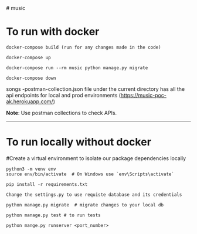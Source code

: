 <!-- Music Library --># music
<!-- Use sudo in case of permission errors -->
# To run with docker
```
docker-compose build (run for any changes made in the code)

docker-compose up

docker-compose run --rm music python manage.py migrate

docker-compose down

```

songs -postman-collection.json file under the current directory has all the api endpoints for local and prod environments (https://music-poc-ak.herokuapp.com/)

**Note**: Use postman collections to check APIs.

---

# To run locally without docker

#Create a virtual environment to isolate our package dependencies locally

```
python3 -m venv env
source env/bin/activate  # On Windows use `env\Scripts\activate`

pip install -r requirements.txt

Change the settings.py to use requiste database and its credentials

python manage.py migrate  # migrate changes to your local db

python manage.py test # to run tests

python mange.py runserver <port_number>

```
